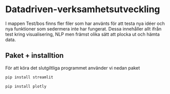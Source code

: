 # Datadriven-verksamhetsutveckling

I mappen Test/bos finns fler filer som har använts för att testa nya idéer och nya funktioner som  sedermera inte har fungerat. Dessa innehåller allt ifrån test kring visualisering, NLP men främst olika sätt att plocka ut och hämta data. 

## Paket + installtion
För att köra det slutgiltliga programmet använder vi nedan paket
```bash
pip install streamlit
```
```bash
pip install plotly
```
